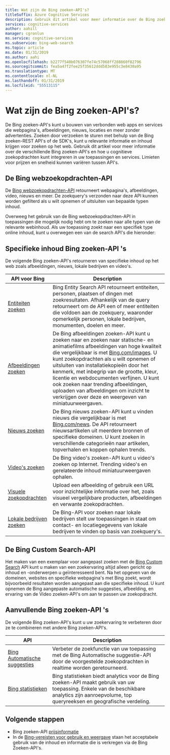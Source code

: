 ```yaml
---
title: Wat zijn de Bing zoeken-API's?
titleSuffix: Azure Cognitive Services
description: Gebruik dit artikel voor meer informatie over de Bing zoeken-API's, en hoe u cognitive zoekacties in uw apps en services op internet kunt inschakelen.
services: cognitive-services
author: aahill
manager: cgronlun
ms.service: cognitive-services
ms.subservice: bing-web-search
ms.topic: article
ms.date: 01/31/2019
ms.author: aahi
ms.openlocfilehash: b2277f540b076307fe74c57068ff288860f82796
ms.sourcegitcommit: fea5a47f2fee25f35612ddd583e955c3e8430a95
ms.translationtype: MT
ms.contentlocale: nl-NL
ms.lasthandoff: 01/31/2019
ms.locfileid: "55513115"
---
```

# <a name="what-are-the-bing-search-apis"></a>Wat zijn de Bing zoeken-API's?

De Bing zoeken-API's kunt u bouwen van verbonden web apps en services die webpagina's, afbeeldingen, nieuws, locaties en meer zonder advertenties. Zoeken door verzoeken te sturen met behulp van de Bing zoeken-REST API's of de SDK's, kunt u relevante informatie en inhoud krijgen voor zoeken op het web. Gebruik dit artikel voor meer informatie over de verschillende Bing zoeken-API's en hoe u cognitieve zoekopdrachten kunt integreren in uw toepassingen en services. Limieten voor prijzen en snelheid kunnen variëren tussen API's.

## <a name="the-bing-web-search-api"></a>De Bing webzoekopdrachten-API

De [Bing webzoekopdrachten-API](../Bing-Web-Search/index.yml) retourneert webpagina's, afbeeldingen, video, nieuws en meer. De zoekquery's verzonden naar deze API kunnen worden gefilterd als u wilt opnemen of uitsluiten van bepaalde typen inhoud.

Overweeg het gebruik van de Bing webzoekopdrachten-API in toepassingen die mogelijk nodig hebt om te zoeken naar alle typen van de relevante webinhoud. Als uw toepassing zoekt naar een specifiek type online inhoud, kunt u overwegen een van de search API's die hieronder: 

## <a name="content-specific-bing-search-apis"></a>Specifieke inhoud Bing zoeken-API 's

De volgende Bing zoeken-API's retourneren van specifieke inhoud op het web zoals afbeeldingen, nieuws, lokale bedrijven en video's.

| API voor Bing | Description |
| -- | -- | 
| [Entiteiten zoeken](../Bing-Entities-Search/index.yml) | Bing Entity Search API retourneert entiteiten, personen, plaatsen of dingen met zoekresultaten. Afhankelijk van de query retourneert om de API een of meer entiteiten die voldoen aan de zoekquery, waaronder opmerkelijk personen, lokale bedrijven, monumenten, doelen en meer. |
| [Afbeeldingen zoeken](../Bing-Image-Search/index.yml) | De Bing afbeeldingen zoeken-API kunt u zoeken naar en zoeken naar statische- en animatiefilms afbeeldingen van hoge kwaliteit die vergelijkbaar is met [Bing.com/images](https://www.Bing.com/images). U kunt zoekopdrachten als u wilt opnemen of uitsluiten van installatiekopieën door het kenmerk, met inbegrip van de grootte, kleur, licentie en webdocumenten verfijnen. U kunt ook zoeken naar trending afbeeldingen, uploaden van afbeeldingen om inzicht te verkrijgen over deze en weergeven van miniatuurweergaven. |
| [Nieuws zoeken](../Bing-News-Search/index.yml) | De Bing nieuws zoeken-API kunt u vinden nieuws die vergelijkbaar is met [Bing.com/news](https://www.Bing.com/news). De API retourneert nieuwsartikelen uit meerdere bronnen of specifieke domeinen. U kunt zoeken in verschillende categorieën naar artikelen, topverhalen en koppen ophalen trends.
| [Video's zoeken](../Bing-Video-Search/index.yml) | De Bing video's zoeken-API kunt u video's zoeken op Internet. Trending video's en gerelateerde inhoud miniatuurweergaven ophalen. |
| [Visuele zoekopdrachten](../Bing-visual-search/index.yml) | Upload een afbeelding of gebruik een URL voor inzichtelijke informatie over het, zoals visueel vergelijkbare producten, afbeeldingen en verwante zoekopdrachten. |
 [Lokale bedrijven zoeken](../bing-local-business-search/index.yml) | De Bing-API voor zoeken naar lokale bedrijven stelt uw toepassingen in staat om contact- en locatiegegevens van lokale bedrijven te vinden op basis van zoekquery's. |

## <a name="the-bing-custom-search-api"></a>De Bing Custom Search-API

Het maken van een exemplaar voor aangepast zoeken met de [Bing Custom Search](../Bing-Custom-Search/index.yml) API kunt u maken van een zoekervaring altijd alleen gericht op inhoud en -onderwerpen u geïnteresseerd bent. Na het opgeven van de domeinen, websites en specifieke webpagina's met Bing zoekt, wordt bijvoorbeeld resultaten worden aangepast aan die specifieke inhoud. U kunt opnemen de Bing aangepaste automatische suggesties, afbeelding, en ervaring van de Video zoeken-API's om aan te passen uw zoekopdracht.  

## <a name="additional-bing-search-apis"></a>Aanvullende Bing zoeken-API 's

De volgende Bing zoeken-API's kunt u uw zoekervaring te verbeteren door ze te combineren met andere Bing zoeken-API's.

| API | Description |
| -- | -- | 
| [Bing Automatische suggesties](../Bing-Autosuggest/index.yml) | Verbeter de zoekfunctie van uw toepassing met de Bing Automatische suggestie-API door de voorgestelde zoekopdrachten in realtime worden geretourneerd.  |
| [Bing statistieken](bing-web-stats.md) | Bing statistieken biedt analytics voor de Bing zoeken-API maakt gebruik van uw toepassing. Enkele van de beschikbare analytics zijn aanroepvolume, top queryreeksen en geografische verdeling. |

## <a name="next-steps"></a>Volgende stappen

* Bing zoeken-API [prijsinformatie](https://azure.microsoft.com/pricing/details/cognitive-services/search-api/)
* In de [Bing-vereisten voor gebruik en weergave](./use-display-requirements.md) staan het acceptabele gebruik van de inhoud en informatie die is verkregen via de Bing Zoeken-API's.
